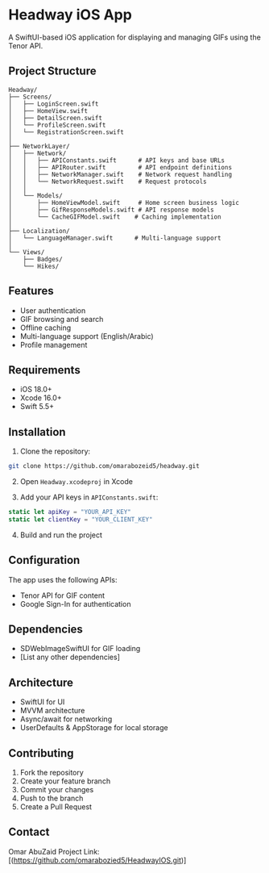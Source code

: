 # Headway iOS App

A SwiftUI-based iOS application for displaying and managing GIFs using the Tenor API.

## Project Structure
```
Headway/
├── Screens/
│   ├── LoginScreen.swift
│   ├── HomeView.swift
│   ├── DetailScreen.swift
│   └── ProfileScreen.swift
│   └── RegistrationScreen.swift
│
├── NetworkLayer/
│   ├── Network/
│   │   ├── APIConstants.swift      # API keys and base URLs
│   │   ├── APIRouter.swift         # API endpoint definitions
│   │   ├── NetworkManager.swift    # Network request handling
│   │   └── NetworkRequest.swift    # Request protocols
│   │
│   └── Models/
│       ├── HomeViewModel.swift     # Home screen business logic
│       ├── GifResponseModels.swift # API response models
│       └── CacheGIFModel.swift    # Caching implementation
│
├── Localization/
│   └── LanguageManager.swift      # Multi-language support
│
└── Views/
    ├── Badges/
    └── Hikes/
```

## Features
- User authentication
- GIF browsing and search
- Offline caching
- Multi-language support (English/Arabic)
- Profile management

## Requirements
- iOS 18.0+
- Xcode 16.0+
- Swift 5.5+

## Installation
1. Clone the repository:
```bash
git clone https://github.com/omarabozeid5/headway.git
```

2. Open `Headway.xcodeproj` in Xcode

3. Add your API keys in `APIConstants.swift`:
```swift
static let apiKey = "YOUR_API_KEY"
static let clientKey = "YOUR_CLIENT_KEY"
```

4. Build and run the project

## Configuration
The app uses the following APIs:
- Tenor API for GIF content
- Google Sign-In for authentication

## Dependencies
- SDWebImageSwiftUI for GIF loading
- [List any other dependencies]

## Architecture
- SwiftUI for UI
- MVVM architecture
- Async/await for networking
- UserDefaults & AppStorage for local storage

## Contributing
1. Fork the repository
2. Create your feature branch
3. Commit your changes
4. Push to the branch
5. Create a Pull Request



## Contact
Omar AbuZaid 
Project Link: [(https://github.com/omarabozied5/HeadwayIOS.git)]
